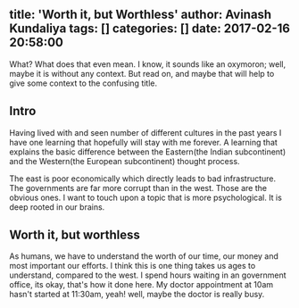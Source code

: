 title: 'Worth it, but Worthless'
author: Avinash Kundaliya
tags: []
categories: []
date: 2017-02-16 20:58:00
---
What? What does that even mean.
I know, it sounds like an oxymoron; well, maybe it is without any context. But read on, and maybe that will help to give some context to the confusing title.

## Intro

Having lived with and seen number of different cultures in the past years I have one learning that hopefully will stay with me forever. A learning that explains the basic difference between the Eastern(the Indian subcontinent) and the Western(the European subcontinent) thought process.

The east is poor economically which directly leads to bad infrastructure. The governments are far more corrupt than in the west. Those are the obvious ones. I want to touch upon a topic that is more psychological. It is deep rooted in our brains.

## Worth it, but worthless

As humans, we have to understand the worth of our time, our money and most important our efforts. I think this is one thing takes us ages to understand, compared to the west. I spend hours waiting in an government office, its okay, that's how it done here. My doctor appointment at 10am hasn't started at 11:30am, yeah! well, maybe the doctor is really busy. 